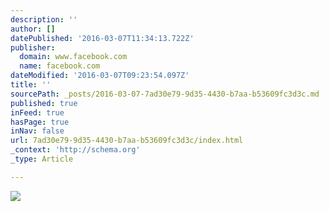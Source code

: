 ```yaml
---
description: ''
author: []
datePublished: '2016-03-07T11:34:13.722Z'
publisher:
  domain: www.facebook.com
  name: facebook.com
dateModified: '2016-03-07T09:23:54.097Z'
title: ''
sourcePath: _posts/2016-03-07-7ad30e79-9d35-4430-b7aa-b53609fc3d3c.md
published: true
inFeed: true
hasPage: true
inNav: false
url: 7ad30e79-9d35-4430-b7aa-b53609fc3d3c/index.html
_context: 'http://schema.org'
_type: Article

---
```

![](https://scontent-lhr3-1.xx.fbcdn.net/hphotos-xfl1/v/t1.0-9/12540673_714620658675514_4479996010004647430_n.jpg?oh=a95b244bdeb202d83aea21f4c183b11d&oe=5796A837)